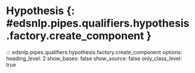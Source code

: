 # Hypothesis {: #edsnlp.pipes.qualifiers.hypothesis.factory.create_component }

::: edsnlp.pipes.qualifiers.hypothesis.factory.create_component
    options:
        heading_level: 2
        show_bases: false
        show_source: false
        only_class_level: true
